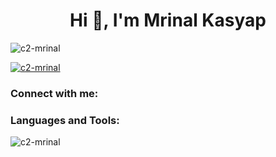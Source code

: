 <h1 align="center">Hi 👋, I'm Mrinal Kasyap</h1>
<p align="left"> <img src="https://komarev.com/ghpvc/?username=c2-mrinal&label=Profile%20views&color=0e75b6&style=flat" alt="c2-mrinal" /> </p>

<p align="left"> <a href="https://github.com/ryo-ma/github-profile-trophy"><img src="https://github-profile-trophy.vercel.app/?username=c2-mrinal" alt="c2-mrinal" /></a> </p>

<h3 align="left">Connect with me:</h3>
<p align="left">
</p>

<h3 align="left">Languages and Tools:</h3>

<p><img align="center" src="https://github-readme-streak-stats.herokuapp.com/?user=c2-mrinal&" alt="c2-mrinal" /></p>
